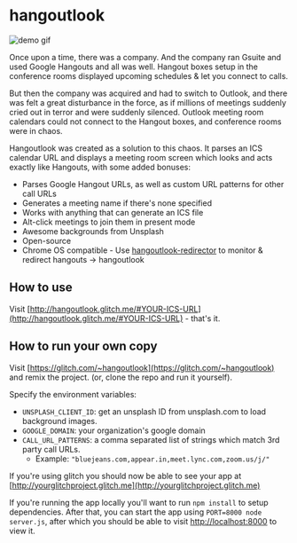 # hangoutlook				

![demo gif](https://i.imgur.com/Y1TZ3lK.gif)

Once upon a time, there was a company.  And the company ran Gsuite and used
Google Hangouts and all was well. Hangout boxes setup in the conference rooms displayed upcoming schedules & let you connect to calls. 

But then the company was acquired and had to switch to Outlook, and there was felt a great disturbance in the force, as if millions of meetings suddenly cried out in terror and were suddenly silenced. Outlook meeting room calendars could not connect to the Hangout boxes, and conference rooms were in chaos.

Hangoutlook was created as a solution to this chaos.  It parses an ICS calendar URL and displays a meeting room screen which looks and acts exactly like Hangouts, with some added bonuses:
* Parses Google Hangout URLs, as well as custom URL patterns for other call URLs
* Generates a meeting name if there's none specified
* Works with anything that can generate an ICS file
* Alt-click meetings to join them in present mode
* Awesome backgrounds from Unsplash
* Open-source
* Chrome OS compatible - Use [hangoutlook-redirector](http://github.com/webrender/hangoutlook-redirector) to monitor & redirect hangouts -> hangoutlook

## How to use

Visit [http://hangoutlook.glitch.me/#YOUR-ICS-URL](http://hangoutlook.glitch.me/#YOUR-ICS-URL) - that's it. 

## How to run your own copy

Visit [https://glitch.com/~hangoutlook](https://glitch.com/~hangoutlook) and remix the project. (or, clone the repo and run it yourself).

Specify the environment variables:
* `UNSPLASH_CLIENT_ID`: get an unsplash ID from unsplash.com to load background images.
* `GOOGLE_DOMAIN`: your organization's google domain
* `CALL_URL_PATTERNS`: a comma separated list of strings which match 3rd party call URLs. 
  * Example: `"bluejeans.com,appear.in,meet.lync.com,zoom.us/j/"`

If you're using glitch you should now be able to see your app at [http://yourglitchproject.glitch.me](http://yourglitchproject.glitch.me)

If you're running the app locally you'll want to run `npm install` to setup dependencies.  After that, you can start the app using `PORT=8000 node server.js`, after which you should be able to visit [http://localhost:8000](http://localhost:8000) to view it.